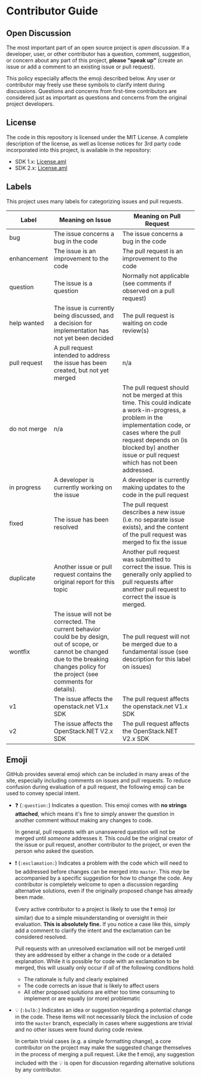 # Contributor Guide

## Open Discussion

The most important part of an open source project is *open discussion*. If a developer, user, or other contributor has
a question, comment, suggestion, or concern about any part of this project, **please "speak up"** (create an issue or
add a comment to an existing issue or pull request).

This policy especially affects the emoji described below. Any user or contributor may freely use these symbols to
clarify intent during discussions. Questions and concerns from first-time contributors are considered just as important
as questions and concerns from the original project developers.

## License

The code in this repository is licensed under the MIT License. A complete description of the license, as well as license
notices for 3rd party code incorporated into this project, is available in the repository:

* SDK 1.x: [License.aml](src/Documentation/Content/License.aml)
* SDK 2.x: [License.aml](src/Docs.OpenStack.Net/Content/License.aml)

## Labels

This project uses many labels for categorizing issues and pull requests.

| Label | Meaning on Issue | Meaning on Pull Request |
| --- | --- | --- |
| bug | The issue concerns a bug in the code | The issue concerns a bug in the code |
| enhancement | The issue is an improvement to the code | The pull request is an improvement to the code |
| question | The issue is a question | Normally not applicable (see comments if observed on a pull request) |
| help wanted | The issue is currently being discussed, and a decision for implementation has not yet been decided | The pull request is waiting on code review(s) |
| pull request | A pull request intended to address the issue has been created, but not yet merged | n/a |
| do not merge | n/a | The pull request should not be merged at this time. This could indicate a work-in-progress, a problem in the implementation code, or cases where the pull request depends on (is blocked by) another issue or pull request which has not been addressed. |
| in progress | A developer is currently working on the issue | A developer is currently making updates to the code in the pull request |
| fixed | The issue has been resolved | The pull request describes a new issue (i.e. no separate issue exists), and the content of the pull request was merged to fix the issue |
| duplicate | Another issue or pull request contains the original report for this topic | Another pull request was submitted to correct the issue. This is generally only applied to pull requests after another pull request to correct the issue is merged. |
| wontfix | The issue will not be corrected. The current behavior could be by design, out of scope, or cannot be changed due to the breaking changes policy for the project (see comments for details). | The pull request will not be merged due to a fundamental issue (see description for this label on issues) |
| v1 | The issue affects the openstack.net V1.x SDK | The pull request affects the openstack.net V1.x SDK |
| v2 | The issue affects the OpenStack.NET V2.x SDK | The pull request affects the OpenStack.NET V2.x SDK |

## Emoji

GitHub provides several emoji which can be included in many areas of the site, especially including comments on issues
and pull requests. To reduce confusion during evaluation of a pull request, the following emoji can be used to convey
special intent.

* :question: (`:question:`) Indicates a question. This emoji comes with **no strings attached**, which means it's fine to simply answer
  the question in another comment without making any changes to code.

  In general, pull requests with an unanswered question will not be merged until *someone* addresses it. This could be
  the original creator of the issue or pull request, another contributor to the project, or even the person who asked
  the question.

* :exclamation: (`:exclamation:`) Indicates a problem with the code which will need to be addressed before changes can be merged into
  `master`. This *may* be accompanied by a specific suggestion for how to change the code. Any contributor is completely
  welcome to open a discussion regarding alternative solutions, even if the originally proposed change has already been
  made.

  Every active contributor to a project is likely to use the :exclamation: emoji (or similar) due to a simple
  misunderstanding or oversight in their evaluation. **This is absolutely fine.** If you notice a case like this, simply
  add a comment to clarify the intent and the exclamation can be considered resolved.

  Pull requests with an unresolved exclamation will not be merged until they are addressed by either a change in the
  code or a detailed explanation. While it is possible for code with an exclamation to be merged, this will usually only
  occur if *all* of the following conditions hold:

    * The rationale is fully and clearly explained
    * The code corrects an issue that is likely to affect users
    * All other proposed solutions are either too time consuming to implement or are equally (or more) problematic

* :bulb: (`:bulb:`) Indicates an idea or suggestion regarding a potential change in the code. These items will not necessarily
  block the inclusion of code into the `master` branch, especially in cases where suggestions are trivial and no other
  issues were found during code review.

  In certain trivial cases (e.g. a simple formatting change), a core contributor on the project may make the suggested
  change themselves in the process of merging a pull request. Like the :exclamation: emoji, any suggestion included with
  the :bulb: is open for discussion regarding alternative solutions by any contributor.
